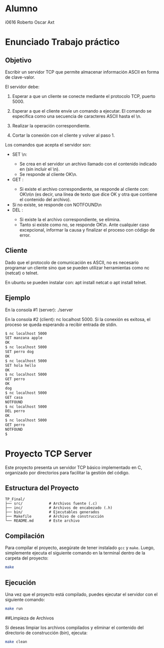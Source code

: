 # Alumno
i0616 Roberto Oscar Axt

# Enunciado Trabajo práctico
## Objetivo
Escribir un servidor TCP que permite almacenar información ASCII en forma de clave-valor.

El servidor debe:

1. Esperar a que un cliente se conecte mediante el protocolo TCP, puerto 5000.

2. Esperar a que el cliente envíe un comando a ejecutar. El comando se especifica como una secuencia de caracteres ASCII hasta el \n.

3. Realizar la operación correspondiente.

4. Cortar la conexión con el cliente y volver al paso 1.

Los comandos que acepta el servidor son:

* SET <clave> <valor>\n:
  * Se crea en el servidor un archivo llamado <clave> con el contenido indicado en <valor> (sin incluir el \n).
  * Se responde al cliente OK\n.
* GET <clave>:
  * Si existe el archivo correspondiente, se responde al cliente con: OK\n<valor>\n (es decir, una línea de texto que dice OK y otra que contiene el contenido del archivo).
 * Si no existe, se responde con NOTFOUND\n
* DEL <clave>:
  * Si existe la el archivo correspondiente, se elimina.
  * Tanto si existe como no, se responde OK\n.
Ante cualquier caso excepcional, informar la causa y finalizar el proceso con código de error.

## Cliente
Dado que el protocolo de comunicación es ASCII, no es necesario programar un cliente sino que se pueden utilizar herramientas como nc (netcat) o telnet.

En ubuntu se pueden instalar con: apt install netcat o apt install telnet.

## Ejemplo
En la consola #1 (server): ./server

En la consola #2 (client): nc localhost 5000. Si la conexión es exitosa, el proceso se queda esperando a recibir entrada de stdin.

```bash
$ nc localhost 5000
SET manzana apple
OK
$ nc localhost 5000
SET perro dog
OK
$ nc localhost 5000
SET hola hello
OK
$ nc localhost 5000
GET perro
OK
dog
$ nc localhost 5000
GET casa
NOTFOUND
$ nc localhost 5000
DEL perro
OK
$ nc localhost 5000
GET perro
NOTFOUND
$
```

# Proyecto TCP Server

Este proyecto presenta un servidor TCP básico implementado en C, organizado por directorios para facilitar la gestión del código.

## Estructura del Proyecto
```
TP_Final/
├── src/            # Archivos fuente (.c)
├── inc/            # Archivos de encabezado (.h)
├── bin/            # Ejecutables generados
├── Makefile        # Archivo de construcción
└── README.md       # Este archivo
```
## Compilación

Para compilar el proyecto, asegúrate de tener instalado `gcc` y `make`. Luego, simplemente ejecuta el siguiente comando en la terminal dentro de la carpeta del proyecto:

```bash
make
```

## Ejecución

Una vez que el proyecto está compilado, puedes ejecutar el servidor con el siguiente comando:

```bash
make run
```

##Limpieza de Archivos

Si deseas limpiar los archivos compilados y eliminar el contenido del directorio de construcción (bin), ejecuta:

```bash
make clean
```
